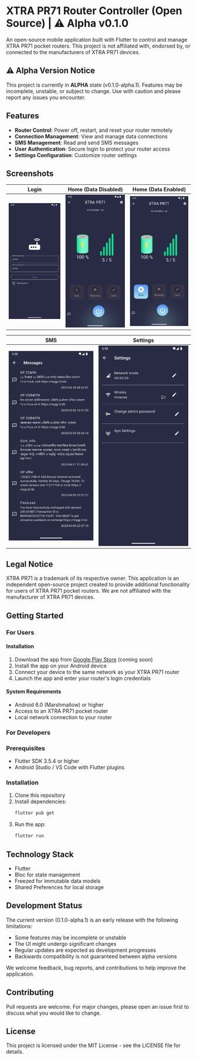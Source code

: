 # XTRA PR71 Router Controller (Open Source) | ⚠️ Alpha v0.1.0

An open-source mobile application built with Flutter to control and manage XTRA PR71 pocket routers. This project is not affiliated with, endorsed by, or connected to the manufacturers of XTRA PR71 devices.

## ⚠️ Alpha Version Notice

This project is currently in **ALPHA** state (v0.1.0-alpha.1). Features may be incomplete, unstable, or subject to change. Use with caution and please report any issues you encounter.

## Features

- **Router Control**: Power off, restart, and reset your router remotely
- **Connection Management**: View and manage data connections
- **SMS Management**: Read and send SMS messages
- **User Authentication**: Secure login to protect your router access
- **Settings Configuration**: Customize router settings

## Screenshots

| Login                                     | Home (Data Disabled)                                                  | Home (Data Enabled)                                                 |
| ----------------------------------------- | --------------------------------------------------------------------- | ------------------------------------------------------------------- |
| ![Login Screen](screenshots/01_login.png) | ![Home Screen - Data Disabled](screenshots/02_home_data_disabled.png) | ![Home Screen - Data Enabled](screenshots/03_home_data_enabled.png) |

| SMS                                   | Settings                                        |
| ------------------------------------- | ----------------------------------------------- |
| ![SMS Screen](screenshots/04_sms.png) | ![Settings Screen](screenshots/05_settings.png) |

## Legal Notice

XTRA PR71 is a trademark of its respective owner. This application is an independent open-source project created to provide additional functionality for users of XTRA PR71 pocket routers. We are not affiliated with the manufacturer of XTRA PR71 devices.

## Getting Started

### For Users

#### Installation

1. Download the app from [Google Play Store](https://play.google.com/store/apps/details?id=com.srizan.xtra_pr_71) (coming soon)
2. Install the app on your Android device
3. Connect your device to the same network as your XTRA PR71 router
4. Launch the app and enter your router's login credentials

#### System Requirements

- Android 6.0 (Marshmallow) or higher
- Access to an XTRA PR71 pocket router
- Local network connection to your router

### For Developers

### Prerequisites

- Flutter SDK 3.5.4 or higher
- Android Studio / VS Code with Flutter plugins

### Installation

1. Clone this repository
2. Install dependencies:
   ```bash
   flutter pub get
   ```
3. Run the app:
   ```bash
   flutter run
   ```

## Technology Stack

- Flutter
- Bloc for state management
- Freezed for immutable data models
- Shared Preferences for local storage

## Development Status

The current version (0.1.0-alpha.1) is an early release with the following limitations:

- Some features may be incomplete or unstable
- The UI might undergo significant changes
- Regular updates are expected as development progresses
- Backwards compatibility is not guaranteed between alpha versions

We welcome feedback, bug reports, and contributions to help improve the application.

## Contributing

Pull requests are welcome. For major changes, please open an issue first to discuss what you would like to change.

## License

This project is licensed under the MIT License - see the LICENSE file for details.
